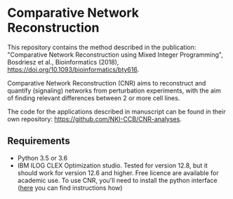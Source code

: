 # Comparative Network Reconstruction

This repository contains the method described in the publication:
"Comparative Network Reconstruction using Mixed Integer Programming", Bosdriesz et al., Bioinformatics (2018), https://doi.org/10.1093/bioinformatics/bty616.

Comparative Network Reconstruction (CNR) aims to reconstruct and quantify (signaling) networks from perturbation experiments, with the aim of finding relevant differences between 2 or more cell lines.

The code for the applications described in manuscript can be found in their own repository: https://github.com/NKI-CCB/CNR-analyses.

## Requirements

* Python 3.5 or 3.6
* IBM ILOG CLEX Optimization studio.
Tested for version 12.8, but it should work for version 12.6 and higher.
Free licence are available for academic use.
To use CNR, you'll need to install the python interface ([here](https://www.ibm.com/support/knowledgecenter/SSSA5P_12.8.0/ilog.odms.cplex.help/CPLEX/GettingStarted/topics/set_up/Python_setup.html) you can find instructions how)
